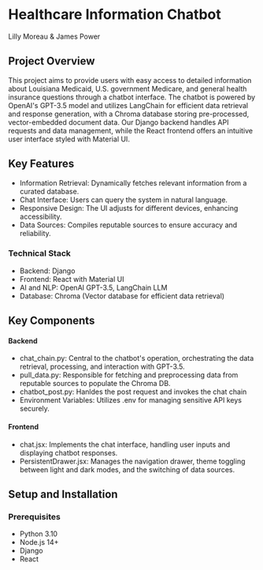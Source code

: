 # Healthcare Information Chatbot
Lilly Moreau & James Power

## Project Overview
This project aims to provide users with easy access to detailed information about Louisiana Medicaid, U.S. government Medicare, and general health insurance questions through a chatbot interface. The chatbot is powered by OpenAI's GPT-3.5 model and utilizes LangChain for efficient data retrieval and response generation, with a Chroma database storing pre-processed, vector-embedded document data. Our Django backend handles API requests and data management, while the React frontend offers an intuitive user interface styled with Material UI.

## Key Features
* Information Retrieval: Dynamically fetches relevant information from a curated database.
* Chat Interface: Users can query the system in natural language.
* Responsive Design: The UI adjusts for different devices, enhancing accessibility.
* Data Sources: Compiles reputable sources to ensure accuracy and reliability.

### Technical Stack
* Backend: Django
* Frontend: React with Material UI
* AI and NLP: OpenAI GPT-3.5, LangChain LLM
* Database: Chroma (Vector database for efficient data retrieval)

## Key Components
#### Backend
* chat_chain.py: Central to the chatbot's operation, orchestrating the data retrieval, processing, and interaction with GPT-3.5.
* pull_data.py: Responsible for fetching and preprocessing data from reputable sources to populate the Chroma DB.
* chatbot_post.py: Hanldes the post request and invokes the chat chain
* Environment Variables: Utilizes .env for managing sensitive API keys securely.
#### Frontend
* chat.jsx: Implements the chat interface, handling user inputs and displaying chatbot responses.
* PersistentDrawer.jsx: Manages the navigation drawer, theme toggling between light and dark modes, and the switching of data sources.

## Setup and Installation

### Prerequisites

- Python 3.10
- Node.js 14+
- Django
- React
